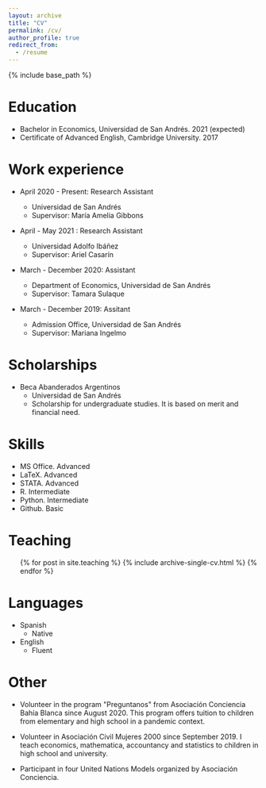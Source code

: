 ```yaml
---
layout: archive
title: "CV"
permalink: /cv/
author_profile: true
redirect_from:
  - /resume
---
```


{% include base_path %}

Education
======
* Bachelor in Economics, Universidad de San Andrés. 2021 (expected)
* Certificate of Advanced English, Cambridge University. 2017

Work experience
======
* April 2020 - Present: Research Assistant
  * Universidad de San Andrés
  * Supervisor: María Amelia Gibbons

* April - May 2021 : Research Assistant
  * Universidad Adolfo Ibáñez
  * Supervisor: Ariel Casarín

* March - December 2020: Assistant
  * Department of Economics, Universidad de San Andrés
  * Supervisor: Tamara Sulaque

* March - December 2019: Assitant
  * Admission Office, Universidad de San Andrés
  * Supervisor: Mariana Ingelmo

Scholarships
======

* Beca Abanderados Argentinos
  *  Universidad de San Andrés
  *  Scholarship for undergraduate studies. It is based on merit and financial need. 

Skills
======
* MS Office. Advanced
* LaTeX. Advanced
* STATA. Advanced
* R. Intermediate
* Python. Intermediate
* Github. Basic

Teaching
======
  <ul>{% for post in site.teaching %}
    {% include archive-single-cv.html %}
  {% endfor %}</ul>
  
Languages
======
* Spanish
  * Native
* English
  * Fluent

Other
======

* Volunteer in the program "Preguntanos" from Asociación Conciencia Bahía Blanca since August 2020. This program offers tuition to children from elementary and high school in a pandemic context.

* Volunteer in Asociación Civil Mujeres 2000 since September 2019. I teach economics, mathematica, accountancy and statistics to children in high school and university.

* Participant in four United Nations Models organized by Asociación Conciencia.
